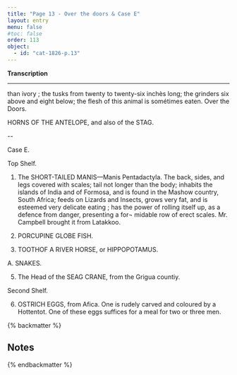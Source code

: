 ```yaml
---
title: "Page 13 - Over the doors & Case E"
layout: entry
menu: false
#toc: false
order: 113
object:
  - id: "cat-1826-p.13"
---
```


**Transcription**

---

than ivory ; the tusks from twenty to twenty-six inchès
long; the grinders six above and eight below; the flesh
of this animal is sométimes eaten.
Over the Doors.

HORNS OF THE ANTELOPE, and also of the STAG.

--

Case E.

Top Shelf.

1. The SHORT-TAILED MANIS—Manis Pentadactyla.
The back, sides, and legs covered with scales; tail not
longer than the body; inhabits the islands of India and
of Formosa, and is found in the Mashow country, South
Africa; feeds on Lizards and Insects, grows very fat, and
is esteemed very delicate eating ; has the power of rolling
itself up, as a defence from danger, presenting a for¬
midable row of erect scales.
Mr. Campbell brought it from Latakkoo.

2. PORCUPINE GLOBE FISH.

3. TOOTHOF A RIVER HORSE, or HIPPOPOTAMUS.

A. SNAKES.

5. The Head of the SEAG CRANE, from the Grigua
countiy.

Second Shelf.

6. OSTRICH EGGS, from Afica.
One is rudely carved and coloured by a Hottentot. One of
these eggs suffices for a meal for two or three men.


{% backmatter %}

## Notes

{% endbackmatter %}


